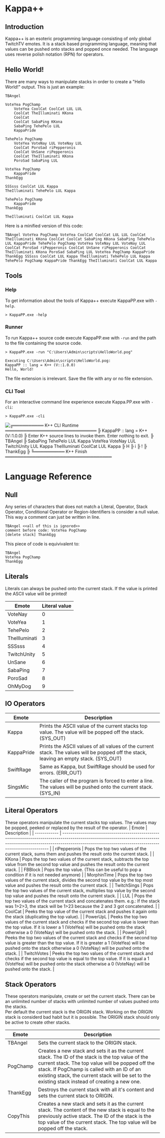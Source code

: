 # Kappa++
## Introduction
Kappa++ is an esoteric programming language consisting of only global TwitchTV emotes. It is a stack based programming language, meaning that values can be pushed onto stacks and popped once needed. The language uses reverse polish notation (RPN) for operators.

## Hello World!

There are many ways to manipulate stacks in order to create a "Hello World!" output. This is just an example:

```
TBAngel

VoteYea PogChamp
    VoteYea CoolCat CoolCat LUL LUL
    CoolCat TheIlluminati KKona
    CoolCat
    CoolCat SabaPing KKona
    SabaPing TehePelo LUL
    KappaPride

TehePelo PogChamp
    VoteYea VoteNay LUL VoteNay LUL
    CoolCat PoroSad riPepperonis
    CoolCat UnSane riPepperonis
    CoolCat TheIlluminati KKona
    PoroSad SabaPing LUL

VoteYea PogChamp
    KappaPride
ThankEgg

SSSsss CoolCat LUL Kappa
TheIlluminati TehePelo LUL Kappa

TehePelo PogChamp
    KappaPride
ThankEgg

TheIlluminati CoolCat LUL Kappa
```

Here is a minified version of this code:
```
TBAngel VoteYea PogChamp VoteYea CoolCat CoolCat LUL LUL CoolCat TheIlluminati KKona CoolCat CoolCat SabaPing KKona SabaPing TehePelo LUL KappaPride TehePelo PogChamp VoteYea VoteNay LUL VoteNay LUL CoolCat PoroSad riPepperonis CoolCat UnSane riPepperonis CoolCat TheIlluminati KKona PoroSad SabaPing LUL VoteYea PogChamp KappaPride ThankEgg SSSsss CoolCat LUL Kappa TheIlluminati TehePelo LUL Kappa TehePelo PogChamp KappaPride ThankEgg TheIlluminati CoolCat LUL Kappa
```

## Tools
### Help
To get information about the tools of Kappa++ execute KappaPP.exe with `-help`.

```
> KappaPP.exe -help
```

### Runner
To run Kappa++ source code execute KappaPP.exe with `-run` and the path to the file containing the source code.
```
> KappaPP.exe -run "C:\Users\Admin\scripts\HelloWorld.pog"

Executing C:\Users\Admin\scripts\HelloWorld.pog:
KappaPP :: lang = K++ (V::1.0.0)
Hello, World!
```

The file extension is irrelevant. Save the file with any or no file extension.

### CLI Tool
For an interactive command line experience execute Kappa.PP.exe with `-cli`:
```
> KappaPP.exe -cli
```
<img alt ="╔══════════ K++ CLI Runtime ══════════════════════════════
╠ KappaPP :: lang = K++ (V::1.0.0)
╠ Enter K++ source lines to invoke them. Enter nothing to exit.
╠ TBAngel
╠ SabaPing TehePelo LUL Kappa VoteYea VoteNay LUL TwitchUnity LUL Kappa TheIlluminati CoolCat LUL Kappa   
╠ H
╠ i
╠ !
╠ ThankEgg
╠ 
╚══════════ K++ Finish ═══════════════════════════════════" src=https://i.imgur.com/WsGqx00.png>

# Language Reference
## Null

Any series of characters that does not match a Literal, Operator, Stack Operator, Conditional Operator or Region-Identifiers is consider a null value. This way a comment can just be written in line.

```
TBAngel <<all of this is ignored>>
comment before code: VoteYea PogChamp
[delete stack] ThankEgg
```

This piece of code is equivivalent to:
```
TBAngel
VoteYea PogChamp
ThankEgg
```
## Literals

Literals can always be pushed onto the current stack. If the value is printed the ASCII value will be printed! 

| Emote         | Literal value |
| ------------- | ------------- |
| VoteNay       | 0             |
| VoteYea       | 1             |
| TehePelo      | 2             |
| TheIlluminati | 3             |
| SSSsss        | 4             |
| TwitchUnity   | 5             |
| UnSane        | 6             |
| SabaPing      | 7             |
| PoroSad       | 8             |
| OhMyDog       | 9             |


## IO Operators


| Emote      | Description                                                                                                                            |
| ---------- | -------------------------------------------------------------------------------------------------------------------------------------- |
| Kappa      | Prints the ASCII value of the current stacks top value. The value will be popped off the stack. (SYS_OUT)                              |
| KappaPride | Prints the ASCII values of all values of the current stack. The values will be popped off the stack, leaving an empty stack. (SYS_OUT) |
| SwiftRage  | Same as Kappa, but SwiftRage should be used for errors. (ERR_OUT)                                                                      |
| SingsMic   | The caller of the program is forced to enter a line. The values will be pushed onto the current stack. (SYS_IN)                        |

## Literal Operators
These operators manipulate the current stacks top values. The values may be popped, peeked or replaced by the result of the operator.
| Emote        | Description                                                                                                                                                                                                                         |
| ------------ | ----------------------------------------------------------------------------------------------------------------------------------------------------------------------------------------------------------------------------------- |
| riPepperonis | Pops the top two values of the current stack, sums them and pushes the result onto the current stack.                                                                                                                               |
| KKona        | Pops the top two values of the current stack, subtracts the top value from the second top value and pushes the result onto the current stack.                                                                                       |
| FBBlock      | Pops the top value. (This can be useful to pop a condition if it is not needed anymore)                                                                                                                                             |
| MorphinTime  | Pops the top two values of the current stack, divides the second top value by the top most value and pushes the result onto the current stack.                                                                                      |
| TwitchSings  | Pops the top two values of the current stack, multiplies top value by the second top value and pushes the result onto the current stack.                                                                                            |
| LUL          | Pops the top two values of the current stack and concatenates them. e.g.: If the stack was 1>2>3, the stack will be 1>23 because the 2 and 3 got concatenated.                                                                      |
| CoolCat      | Peeks the top value of the current stack and pushes it again onto the stack (duplicating the top value).                                                                                                                            |
| PowerUpL     | Peeks the top two values of the current stack and checks if the second top value is lower than the top value. If it is lower a 1 (VoteYea) will be pushed onto the stack otherwise a 0 (VoteNay) will be pushed onto the stack.     |
| PowerUpR     | Peeks the top two values of the current stack and checks if the second top value is greater than the top value. If it is greater a 1 (VoteYea) will be pushed onto the stack otherwise a 0 (VoteNay) will be pushed onto the stack. |
| TwitchVotes  | Peeks the top two values of the current stack and checks if the second top value is equal to the top value. If it is equal a 1 (VoteYea) will be pushed onto the stack otherwise a 0 (VoteNay) will be pushed onto the stack.       |

## Stack Operators
These operators manipulate, create or set the current stack. There can be an unlimited number of stacks with unlimited number of values pushed onto the stacks. <br>
Per default the current stack is the ORIGIN stack. Working on the ORIGIN stack is considerd bad habit but it is possible. The ORIGIN stack should only be active to create other stacks.

| Emote    | Description                                                                                                                                                                                                                                                                                            |
| -------- | ------------------------------------------------------------------------------------------------------------------------------------------------------------------------------------------------------------------------------------------------------------------------------------------------------ |
| TBAngel  | Sets the current stack to the ORIGIN stack.                                                                                                                                                                                                                                                            |
| PogChamp | Creates a new stack and sets it as the current stack. The ID of the stack is the top value of the current stack. The top value will be popped off the stack. If PogChamp is called with an ID of an existing stack, the current stack will be set to the existing stack instead of creating a new one. |
| ThankEgg | Destroys the current stack with all it's content and sets the current stack to ORIGIN.                                                                                                                                                                                                                 |
| CopyThis | Creates a new stack and sets it as the current stack. The content of the new stack is equal to the previously active stack. The ID of the stack is the top value of the current stack. The top value will be popped off the stack.                                                                     |
